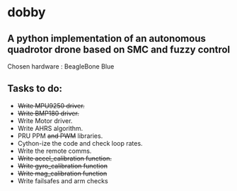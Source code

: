 dobby
======

A python implementation of an autonomous quadrotor drone based on SMC and fuzzy control
---------------------------------------------------------------------------------------

Chosen hardware : BeagleBone Blue

Tasks to do:
------------

* ~~Write MPU9250 driver.~~
* ~~Write BMP180 driver.~~
* Write Motor driver.
* Write AHRS algorithm.
* PRU PPM ~~and PWM~~ libraries.
* Cython-ize the code and check loop rates.
* Write the remote comms.
* ~~Write accel_calibration function.~~
* ~~Write gyro_calibration function~~
* ~~Write mag_calibration function~~
* Write failsafes and arm checks
